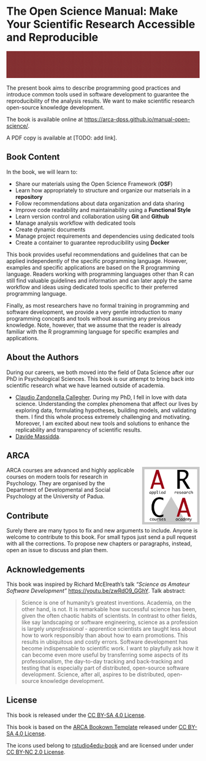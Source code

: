 
<!-- README.md is generated from README.Rmd. Please edit that file -->

# The Open Science Manual: Make Your Scientific Research Accessible and Reproducible

<!-- badges: start -->
<!-- badges: end -->

<img src="assets/images/banner.png" height="70px" width="100%">

The present book aims to describe programming good practices and
introduce common tools used in software development to guarantee the
reproducibility of the analysis results. We want to make scientific
research open-source knowledge development.

The book is available online at
<https://arca-dpss.github.io/manual-open-science/>.

A PDF copy is available at \[TODO: add link\].

## Book Content

In the book, we will learn to:

-   Share our materials using the Open Science Framework (**OSF**)
-   Learn how appropriately to structure and organize our matserials in
    a **repository**
-   Follow recommendations about data organization and data sharing
-   Improve code readability and maintainability using a **Functional
    Style**
-   Learn version control and collaboration using **Git** and **Github**
-   Manage analysis workflow with dedicated tools
-   Create dynamic documents
-   Manage project requirements and dependencies using dedicated tools
-   Create a container to guarantee reproducibility using **Docker**

This book provides useful recommendations and guidelines that can be
applied independently of the specific programming language. However,
examples and specific applications are based on the R programming
language. Readers working with programming languages other than R can
still find valuable guidelines and information and can later apply the
same workflow and ideas using dedicated tools specific to their
preferred programming language.

Finally, as most researchers have no formal training in programming and
software development, we provide a very gentle introduction to many
programming concepts and tools without assuming any previous knowledge.
Note, however, that we assume that the reader is already familiar with
the R programming language for specific examples and applications.

## About the Authors

During our careers, we both moved into the field of Data Science after
our PhD in Psychological Sciences. This book is our attempt to bring
back into scientific research what we have learned outside of academia.

-   [Claudio Zandonella
    Callegher](https://claudiozandonella.netlify.app/). During my PhD, I
    fell in love with data science. Understanding the complex phenomena
    that affect our lives by exploring data, formulating hypotheses,
    building models, and validating them. I find this whole process
    extremely challenging and motivating. Moreover, I am excited about
    new tools and solutions to enhance the replicability and
    transparency of scientific results.
-   [Davide Massidda](https://www.linkedin.com/in/davidemassidda/).

## ARCA

<img style = "margin-left: 20px;" align="right" width="150" height="150" src="assets/images/arca-logo.png">

ARCA courses are advanced and highly applicable courses on modern tools
for research in Psychology. They are organised by the Department of
Developmental and Social Psychology at the University of Padua.

## Contribute

Surely there are many typos to fix and new arguments to include. Anyone
is welcome to contribute to this book. For small typos just send a pull
request with all the corrections. To propose new chapters or paragraphs,
instead, open an issue to discuss and plan them.

## Acknowledgements

This book was inspired by Richard McElreath’s talk *“Science as Amateur
Software Development”* <https://youtu.be/zwRdO9_GGhY>. Talk abstract:

> Science is one of humanity’s greatest inventions. Academia, on the
> other hand, is not. It is remarkable how successful science has been,
> given the often chaotic habits of scientists. In contrast to other
> fields, like say landscaping or software engineering, science as a
> profession is largely *unprofessional* - apprentice scientists are
> taught less about how to work responsibly than about how to earn
> promotions. This results in ubiquitous and costly errors. Software
> development has become indispensable to scientific work. I want to
> playfully ask how it can become even more useful by transferring some
> aspects of its professionalism, the day-to-day tracking and
> back-tracking and testing that is especially part of distributed,
> open-source software development. Science, after all, aspires to be
> distributed, open-source knowledge development.

## License

This book is released under the [CC BY-SA 4.0
License](https://creativecommons.org/licenses/by-sa/4.0/).

This book is based on the [ARCA Bookown
Template](https://github.com/arca-dpss/template-bookdown) released under
[CC BY-SA 4.0 License](https://creativecommons.org/licenses/by-sa/4.0/).

The icons used belong to
[rstudio4edu-book](https://rstudio4edu.github.io/rstudio4edu-book/) and
are licensed under under [CC BY-NC 2.0
License](https://creativecommons.org/licenses/by-nc/2.0/).
